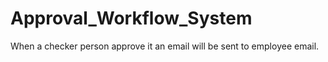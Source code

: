 # Approval_Workflow_System
When a checker person approve it an email will be sent to employee email.
